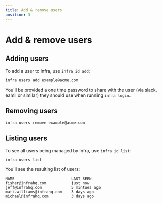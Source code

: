 ```yaml
---
title: Add & remove users
position: 3
---
```


# Add & remove users

## Adding users

To add a user to Infra, use `infra id add`:

```
infra users add example@acme.com
```

You'll be provided a one time password to share with the user (via slack, eamil or similar) they should use when running `infra login`.

## Removing users

```
infra users remove example@acme.com
```

## Listing users

To see all users being managed by Infra, use `infra id list`:

```
infra users list
```

You'll see the resulting list of users:

```
NAME                         LAST SEEN
fisher@infrahq.com           just now
jeff@infrahq.com             5 mintues ago
matt.williams@infrahq.com    3 days ago
michael@infrahq.com          3 days ago
```

